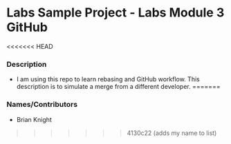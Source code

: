 # Labs Sample Project - Labs Module 3 GitHub

<<<<<<< HEAD
### Description
- I am using this repo to learn rebasing and GitHub workflow. This description is to simulate a merge from a different developer.
=======
### Names/Contributors
- Brian Knight
>>>>>>> 4130c22 (adds my name to list)
